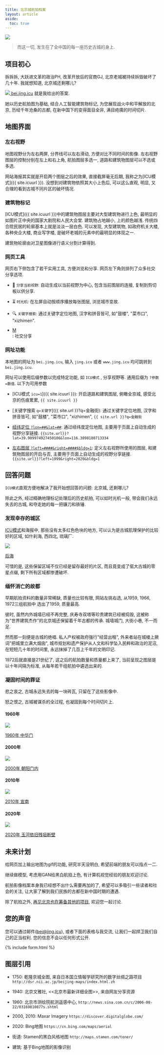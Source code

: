 ```yaml
---
title: 北京城航拍档案
layout: article
aside:
  toc: true
---
```


[![]({{site.cdn}}{{site.poster}})]({{site.icuurl}})

> 而这一切, 发生在了全中国的每一座历史古城的身上.



## 项目初心

拆拆拆, 大跃进文革的政治PH, 改革开放后的官商GJ, 北京老城被持续拆毁破坏了几十年. 我就想知道, 北京城还剩哪儿?

[<img src="/assets/favicon.ico"> bei.jing.icu]({{site.icuurl}})  就是我给出的答案. 

她以历史航拍图为基础, 结合人工智能建筑物标记, 为您展现战火中和平解放的北京, 历经千年沧桑的古都, 在新中国下的变得面目全非, 满目疮痍的时间切片. 

<!--more-->

## 地图界面

### 左右视野

地图视野分为左右两屏, 分界线可以左右滑动, 方便对比不同时间的影像. 左右视野图层的控制分别在左上和右上角, 航拍图层多选一, 道路和建筑物图层可以不选或多选. 

网站海报其实就是开启两个图层之后的效果, 直接截屏毫无后期, 我称之为[ICU模式]({{ site.icuurl }}). 没想到对建筑物依照其大小上色后, 可以这么直观, 明显, 又合理的看到古城不同片区的破坏情况.

### 建筑物标记

[ICU模式]({{ site.icuurl }})中的建筑物图层主要对大型建筑物进行上色, 最明显的如图片正中央的国家大剧院和人民大会堂. 建筑物占地越小, 上的颜色越浅. 传统四合院民居的轮廓基本上就是淡淡一层白色. 可以发现, 大型建筑物, 如政府机关大楼, 各种央企大楼, 商业写字楼, 是破坏老城的元素中的最明显的体现之一. 

建筑物轮廓由对卫星图像进行语义分割计算得到.

### 网页工具

网页右下侧包含了若干实用工具, 方便浏览和分享. 网页左下角则排列了众多社交分享选项.

- 🔗 `分享当前视野`: 自动生成以当前视野为中心, 包含当前图层的连接, 复制到剪切板以供分享.

- ⏳ `时光机`: 在左屏自动按顺序播放每张图层, 浏览城市变故.

- 🔍 `关键字搜索`: 通过关键字定位地图, 汉字和拼音皆可, 如"鼓楼", "菜市口", "xizhimen".

- <div class="social-share" data-source="" data-title="{{ page.title }}" data-description="{{ page.description }}" data-image="{{ site.cdn }}{{ site.poster }}" data-wechat-qrcode-title="Scan WeChat QR" data-wechat-qrcode-helper="" data-sites="weibo,wechat,douban,qq,twitter,facebook" data-mobile-sites="weibo,twitter"><a target="_blank" rel="noopener noreferrer" href="mailto:{{site.email}}" class="social-share-icon icon-mail">M</a></div> : 社交分享

### 网址功能

本地图的网址为 `bei.jing.icu`, 输入 `jing.icu` 或者 `www.jing.icu` 均可跳转到 `bei.jing.icu`.

网址可以使用后缀参数以完成特定功能, 如 `ICU模式` , 分享视野等. 通用后缀为 `?参数=数值`. 以下为可用参数

- [ICU模式 `icu=1`]({{ site.icuurl }}):  开启道路和建筑图层, 俯瞰全京城, 感受北京的伤痕累累, `{{ site.icuurl }}`

- [关键字搜索 `q=关键字`]({{ site.url }}?q=金融街): 通过关键字定位地图, 汉字和拼音皆可, 如"鼓楼", "菜市口", "xizhimen", `{{ site.url }}?q=金融街`

- [经纬定位 `?lon=##&lat=##`]({{site.url}}?lat=39.909974927450186&lon=116.3898180713334): 通过经纬度定位地图, 主要用于页面上自动生成的视野分享链接. `{{site.url}}?lat=39.909974927450186&lon=116.3898180713334`

- [左右图层 `?left=####&right=####$bldg=1`]({{site.url}}?left=1999&right=2020&bldg=1): 定义左右视野所使用的图层, 和建筑物图层的开启与否, 主要用于页面上自动生成的视野分享链接. `{{site.url}}?left=1999&right=2020&bldg=1`


## 回答问题

`ICU模式`直观方便地解决了我开始想回答的问题: 北京城, 还剩哪儿? 

除此之外, 经过精确地理标记处理后的历史航拍, 可以如时光机一般, 带会我们永远失去的古城, 和夺走她的每一把镰刀和铁锤.

### 发现幸存的城区

[ICU模式]({{site.icuurl}})和海报中, 那些没有太多红色色块的地方, 可以认为是古城肌理保护的比较好的区域, 如什刹海, 西四北, 琉璃厂.

<div>
<a target="_blank" rel="noopener noreferrer" href="{{site.siteurl}}?lat=39.93733777481926&lon=116.38987898826599&left=1960&right=2020&bldg=1">
  <div class="card card--clickable">
  <div class="card__image">
    <img class="image" src="{{site.cdn}}assets/images/houhai.png">
    <div class="overlay">
      <p>后海</p>
    </div>
  </div>
  </div>
</a>
</div>

可惜的是, 这些保留区域不仅已经是留存最好的片区, 而且竟变成了偌大古城的零星点缀, 剩下所有区域都惨遭破坏. 

### 缅怀消亡的故都

早期航拍资料的数量非常稀缺, 质量也比较有限, 网站左挑右选, 从1959, 1966, 1972三组航拍中 选出了1959, 质量最高. 

彼时, 虽然内外城墙已经不再完整, 庆寿寺双塔等珍贵建筑已经被捣毁, 这被称为"世界建筑杰作"的北京城还保留着千年古都的传承. 城墙城门, 大街小巷, 不一而足.

然而那一刻便是古城的绝唱. 私人产权被政府强行"经营出租", 外来者站在城楼上厥词"把城里立满大烟囱", 城市规划和遗产保护从人文和科学坠入民粹和政治的泥沼, 在短短几十年的时间里, 永远抹掉了几百上千年的文明印记.

1972后就直接是21世纪了, 这之后的航拍数量和质量都上来了, 当前呈现之图层是以十年间隔为标准, 从每年若干组航拍中遴选出来的.

### 凝固时间的罪证 

悲之哀之, 古城永远失去的每一块砖瓦, 只留在了这些影像中. 

怒之恨之, 古城被谋杀的全过程, 也凝固到每个时间切片上.

#### 1960年

<div>
<a target="_blank" rel="noopener noreferrer" href="{{site.siteurl}}?lat=39.905270171953084&lon=116.39244318008424&left=1960&right=2020">
  <div class="card card--clickable">
  <div class="card__image">
    <img class="image" src="{{site.cdn}}assets/images/1960zhonghuamen.png">
    <div class="overlay">
      <p>1960年 中华门</p>
    </div>
  </div>
  </div>
</a>
</div>

#### 2000年

<div>
<a target="_blank" rel="noopener noreferrer" href="{{site.siteurl}}?lat=39.92730384078931&lon=116.42795562744142&left=2000&right=1960">
  <div class="card card--clickable">
  <div class="card__image">
    <img class="image" src="{{site.cdn}}assets/images/2000chaoyangmen.png">
    <div class="overlay">
      <p>2000年 朝阳门内</p>
    </div>
  </div>
  </div>
</a>
</div>

#### 2010年

<div>
<a target="_blank" rel="noopener noreferrer" href="{{site.siteurl}}?lat=39.883598181401986&lon=116.37081384658815&left=2010&right=2000">
  <div class="card card--clickable">
  <div class="card__image">
    <img class="image" src="{{site.cdn}}assets/images/2010xuannan.png">
    <div class="overlay">
      <p>2010年 宣南</p>
    </div>
  </div>
  </div>
</a>
</div>

#### 2020年

<div>
<a target="_blank" rel="noopener noreferrer" href="{{site.siteurl}}?lat=39.931495685636285&lon=116.39812946319581&left=2020&right=2000">
  <div class="card card--clickable">
  <div class="card__image">
    <img class="image" src="{{site.cdn}}assets/images/2020yuhe.png">
    <div class="overlay">
      <p>2020年 玉河依旧残垣断壁</p>
    </div>
  </div>
  </div>
</a>
</div>


## 未来计划

给网页加上输出地图为gif的功能, 研究半天没明白, 希望前端的朋友可以指点一二.

继续做模型, 考虑用GAN给黑白航拍上色, 有计算机视觉经验的朋友欢迎讨论.

航拍影像档案本身我已经想不出什么需要再加的了, 希望可以多吸引一些读者和社会的关注, 让大家了解到我们民族的古都在新中国时期的遭遇.

除了航拍之外, [再见北京也在筹备其他的项目](/about), 欢迎您一起讨论.

## 您的声音

<!-- 如果您不幸亲历了私产的掠夺, 请您务必认识到, 这绝不是您的过错, 是恶党的卑鄙无耻之行, 历史终将还我们一个公道.  -->

您可以通过邮件(bei@jing.icu), 或者下面的表格与我交流, 让我们一起捍卫我们自己的正当权利. 您的信息不会以任何形式公开.

{% include form.html %}

## 图层引用

- 1750: 乾隆京城全图, 来自日本国立情報学研究所的数字丝绸之路项目 `http://dsr.nii.ac.jp/beijing-maps/index.html.zh`

- 1940: 北京文雅社, <<北京市最新详细全图>>, 来自网友分享资源

- 1960: 北京市测绘院航测遥感中心, `http://news.sina.com.cn/c/2006-08-22/03169810877s.shtml`


- 2000, 2010: Maxar Imagery `https://discover.digitalglobe.com/`

- 2020: Bing地图 `https://cn.bing.com/maps/aerial`

- 街道: Stamen的黑白风格地图 `http://maps.stamen.com/toner/`

- 建筑: 基于Bing地图的影像识别 
